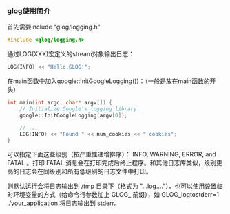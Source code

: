 ### glog使用简介

首先需要include "glog/logging.h"

```cpp
#include <glog/logging.h>
```

通过LOG(XXX)宏定义的stream对象输出日志：

```cpp
LOG(INFO) << "Hello,GLOG!";
```

在main函数中加入google::InitGoogleLogging())：（一般是放在main函数的开头）

```cpp
int main(int argc, char* argv[]) {
    // Initialize Google's logging library.
    google::InitGoogleLogging(argv[0]);

    // ...
    LOG(INFO) << "Found " << num_cookies << " cookies";
}
```

可以指定下面这些级别（按严重性递增排序）： INFO, WARNING, ERROR, and FATAL 。打印 FATAL 消息会在打印完成后终止程序。和其他日志库类似，级别更高的日志会在同级别和所有低级别的日志文件中打印。

则默认运行会将日志输出到 /tmp 目录下（格式为 "<program name>.<hostname>.<user name>.log.<severity level>.<date>.<time>.<pid>"），也可以使用设置临时环境变量的方式（给命令行参数加上 GLOG_ 前缀），如 GLOG_logtostderr=1 ./your_application 将日志输出到 stderr。

